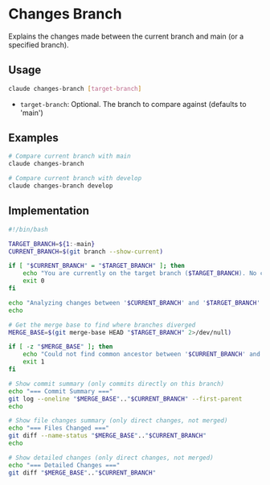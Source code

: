# Changes Branch

Explains the changes made between the current branch and main (or a specified branch).

## Usage

```bash
claude changes-branch [target-branch]
```

- `target-branch`: Optional. The branch to compare against (defaults to 'main')

## Examples

```bash
# Compare current branch with main
claude changes-branch

# Compare current branch with develop
claude changes-branch develop
```

## Implementation

```bash
#!/bin/bash

TARGET_BRANCH=${1:-main}
CURRENT_BRANCH=$(git branch --show-current)

if [ "$CURRENT_BRANCH" = "$TARGET_BRANCH" ]; then
    echo "You are currently on the target branch ($TARGET_BRANCH). No changes to compare."
    exit 0
fi

echo "Analyzing changes between '$CURRENT_BRANCH' and '$TARGET_BRANCH'..."
echo

# Get the merge base to find where branches diverged
MERGE_BASE=$(git merge-base HEAD "$TARGET_BRANCH" 2>/dev/null)

if [ -z "$MERGE_BASE" ]; then
    echo "Could not find common ancestor between '$CURRENT_BRANCH' and '$TARGET_BRANCH'"
    exit 1
fi

# Show commit summary (only commits directly on this branch)
echo "=== Commit Summary ==="
git log --oneline "$MERGE_BASE".."$CURRENT_BRANCH" --first-parent
echo

# Show file changes summary (only direct changes, not merged)
echo "=== Files Changed ==="
git diff --name-status "$MERGE_BASE".."$CURRENT_BRANCH"
echo

# Show detailed changes (only direct changes, not merged)
echo "=== Detailed Changes ==="
git diff "$MERGE_BASE".."$CURRENT_BRANCH"
```